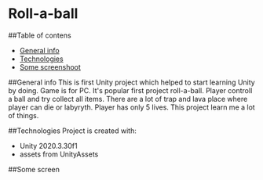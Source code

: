 # Roll-a-ball

##Table of contens
* [General info](#general-info)
* [Technologies](#technologies)
* [Some screenshoot](#some-screenshoot)

##General info
This is first Unity project which helped to start learning Unity by doing. Game is for PC. It's popular first project roll-a-ball. Player controll a ball and try collect
all items. There are a lot of trap and lava place where player can die or labyryth. Player has only 5 lives. This project learn me a lot of things. 

##Technologies
Project is created with:
* Unity 2020.3.30f1
* assets from UnityAssets

##Some screen
